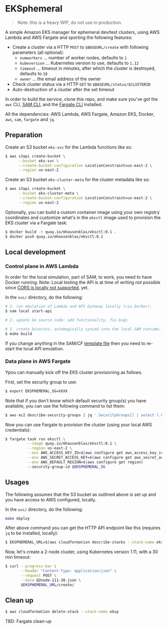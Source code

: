 # EKSphemeral

> Note: this is a heavy WIP, do not use in production.

A simple Amazon EKS manager for ephemeral dev/test clusters, using AWS Lambda and AWS Fargate and sporting the following features:

- Create a cluster via a HTTP `POST` to `$BASEURL/create` with following parameters (all optional):
  - `numworkers` ... number of worker nodes, defaults to `1`
  - `kubeversion` ... Kubernetes version to use, defaults to `1.12`
  - `timeout` ... timeout in minutes, after which the cluster is destroyed, defaults to `10`
  - `owner` ... the email address of the owner
- Check cluster status via a HTTP `GET` to `$BASEURL/status/$CLUSTERID`
- Auto-destruction of a cluster after the set timeout

In order to build the service, clone this repo, and make sure you've got the `aws` CLI, [SAM CLI](https://github.com/awslabs/aws-sam-cli), and the [Fargate CLI](https://somanymachines.com/fargate/) installed.

All the dependencies: AWS Lambda, AWS Fargate, Amazon EKS, Docker, `aws`, `sam`, `fargate` and `jq`.

## Preparation

Create an S3 bucket `eks-svc` for the Lambda functions like so:

```sh
$ aws s3api create-bucket \
      --bucket eks-svc \
      --create-bucket-configuration LocationConstraint=us-east-2 \
      --region us-east-2
```

Create an S3 bucket `eks-cluster-meta` for the cluster metadata like so:

```sh
$ aws s3api create-bucket \
      --bucket eks-cluster-meta \
      --create-bucket-configuration LocationConstraint=us-east-2 \
      --region us-east-2
```

Optionally, you can build a custom container image using your own registry coordinates and customize what's in the `eksctl` image used to provision the EKS cluster via a Fargate task:

```sh
$ docker build -t quay.io/mhausenblas/eksctl:0.1 .
$ docker push quay.io/mhausenblas/eksctl:0.1
```

## Local development

### Control plane in AWS Lambda

In order for the local simulation, part of SAM, to work, you need to have Docker running. Note: Local testing the API is at time of writing not possible since [CORS is locally not supported](https://github.com/awslabs/aws-sam-cli/issues/323), yet.

In the `svc/` directory, do the following:

```sh
# 1. run emulation of Lambda and API Gateway locally (via Docker):
$ sam local start-api

# 2. update Go source code: add functionality, fix bugs

# 3. create binaries, automagically synced into the local SAM runtime:
$ make build
```

If you change anything in the SAM/CF [template file](svc/template.yaml) then you need to re-start the local API emulation.


### Data plane in AWS Fargate

Ypou can manually kick off the EKS cluster provisioning as follows.

First, set the security group to use:

```sh
$ export EKSPHEMERAL_SG=XXXX
```

Note that if you don't know which default security group(s) you have available, you can use the following
command to list them:

```sh
$ aws ec2 describe-security-groups | jq '.SecurityGroups[] | select (.GroupName == "default") | .GroupId'
```

Now you can use Fargate to provision the cluster (using your local AWS credentials):

```sh
$ fargate task run eksctl \
          --image quay.io/mhausenblas/eksctl:0.1 \
          --region us-east-2 \
          --env AWS_ACCESS_KEY_ID=$(aws configure get aws_access_key_id) \
          --env AWS_SECRET_ACCESS_KEY=$(aws configure get aws_secret_access_key) \
          --env AWS_DEFAULT_REGION=$(aws configure get region)
          --security-group-id $EKSPHEMERAL_SG
```

## Usages

The following assumes that the S3 bucket as outlined above is set up and you have access to AWS configured, locally.

In the `svc/` directory, do the following:

```sh
make deploy
```

After above command you can get the HTTP API endpoint like this (requires `jq` to be installed, locally):

```sh
$ EKSPHEMERAL_URL=$(aws cloudformation describe-stacks --stack-name eksp | jq '.Stacks[].Outputs[] | select(.OutputKey=="EKSphemeralAPIEndpoint").OutputValue' -r)
```

Now, let's create a 2-node cluster, using Kubernetes version 1.11, with a 30 min timeout:

```sh
$ curl --progress-bar \
       --header "Content-Type: application/json" \
       --request POST \
       --data @2node-111-30.json \
       $EKSPHEMERAL_URL/create/
```


## Clean up

```bash
$ aws cloudformation delete-stack --stack-name eksp
```

TBD: Fargate clean-up